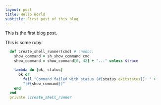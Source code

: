 ```yaml
---
layout: post
title: Hello World
subtitle: First post of this blog
---
```


This is the first blog post.

This is some ruby:
```ruby
  def create_shell_runner(cmd) # :nodoc:
    show_command = sh_show_command cmd
    show_command = show_command[0, 42] + "..." unless $trace

    lambda do |ok, status|
      ok or
        fail "Command failed with status (#{status.exitstatus}): " +
        "[#{show_command}]"
    end
  end
  private :create_shell_runner

```

